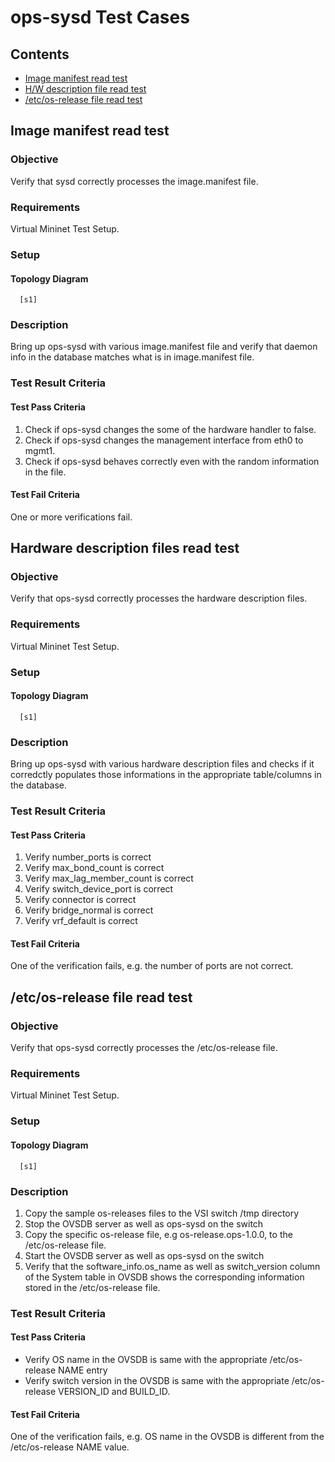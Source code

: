 ops-sysd Test Cases
===================

Contents
--------
- [Image manifest read test](#image-manifest-read-test)
- [H/W description file read test](#hardware-description-files-read-test)
- [/etc/os-release file read test](#/etc/os-release-file-read-test)


Image manifest read test
------------------------
### Objective ###
Verify that sysd correctly processes the image.manifest file.

### Requirements ###
Virtual Mininet Test Setup.

### Setup ###
#### Topology Diagram ####
```
  [s1]
```

### Description ###
Bring up ops-sysd with various image.manifest file and verify that daemon info
in the database matches what is in image.manifest file.

### Test Result Criteria ###
#### Test Pass Criteria ####
1. Check if ops-sysd changes the some of the hardware handler to false.
1. Check if ops-sysd changes the management interface from eth0 to mgmt1.
1. Check if ops-sysd behaves correctly even with the random information in the
   file.

#### Test Fail Criteria ####
One or more verifications fail.


Hardware description files read test
-----------------------------------------
### Objective ###
Verify that ops-sysd correctly processes the hardware description files.

### Requirements ###
Virtual Mininet Test Setup.

### Setup ###
#### Topology Diagram ####
```
  [s1]
```

### Description ###
Bring up ops-sysd with various hardware description files and checks if it
corredctly populates those informations in the appropriate table/columns in
the database.

### Test Result Criteria ###
#### Test Pass Criteria ####
1. Verify number\_ports is correct
1. Verify max\_bond\_count is correct
1. Verify max\_lag\_member\_count is correct
1. Verify switch\_device\_port is correct
1. Verify connector is correct
1. Verify bridge\_normal is correct
1. Verify vrf\_default is correct

#### Test Fail Criteria ####
One of the verification fails, e.g. the number of ports are not correct.


/etc/os-release file read test
------------------------------
### Objective ###
Verify that ops-sysd correctly processes the /etc/os-release file.

### Requirements ###
Virtual Mininet Test Setup.

### Setup ###
#### Topology Diagram ####
```
  [s1]
```

### Description ###
1. Copy the sample os-releases files to the VSI switch /tmp directory
1. Stop the OVSDB server as well as ops-sysd on the switch
1. Copy the specific os-release file, e.g os-release.ops-1.0.0,
   to the /etc/os-release file.
1. Start the OVSDB server as well as ops-sysd on the switch
1. Verify that the software\_info.os\_name as well as
   switch\_version column of the System table in OVSDB shows the
   corresponding information stored in the /etc/os-release file.

### Test Result Criteria ###
#### Test Pass Criteria ####
- Verify OS name in the OVSDB is same with the appropriate /etc/os-release NAME entry
- Verify switch version in the OVSDB is same with the appropriate /etc/os-release VERSION\_ID and BUILD\_ID.

#### Test Fail Criteria ####
One of the verification fails, e.g. OS name in the OVSDB is different from the /etc/os-release NAME value.
